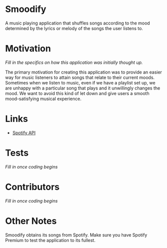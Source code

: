 Smoodify
========
A music playing application that shuffles songs according to the mood determined by the lyrics or melody of the songs the user listens to.


Motivation
==========
*Fill in the specifics on how this application was initially thought up.*

The primary motivation for creating this application was to provide an easier way for music listeners to attain songs that relate to their current moods. Sometimes when we listen to music, even if we have a playlist set up, we are unhappy with a particular song that plays and it unwillingly changes the mood. We want to avoid this kind of let down and give users a smooth mood-satisfying musical experience.



Links
=============
* [Spotify API](https://developer.spotify.com/web-api/)

Tests
=====
*Fill in once coding begins*

Contributors
============
*Fill in once coding begins*

Other Notes
===========
Smoodify obtains its songs from Spotify. Make sure you have Spotify Premium to test the application to its fullest.

